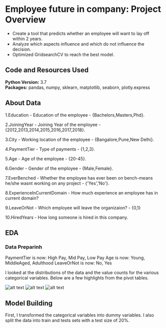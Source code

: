 # Employee future in company: Project Overview 
* Create a tool that predicts whether an employee will want to lay off within 2 years.
* Analyze which aspects influence and which do not influence the decision.
* Optimized GridsearchCV to reach the best model.  

## Code and Resources Used 
**Python Version:** 3.7  
**Packages:** pandas, numpy, sklearn, matplotlib, seaborn, plotly.express

## About Data

1.Education - Education of the employee - {Bachelors,Masters,Phd}.

2.JoiningYear - Joining Year of the employee - {2012,2013,2014,2015,2016,2017,2018}.

3.City - Working location of the employee - {Bangalore,Pune,New Delhi}.

4.PaymentTier - Type of payments - {1,2,3}.

5.Age - Age of the employee - {20-45}.

6.Gender - Gender of the employee - {Male,Female}.

7.EverBenched - Whether the employee has ever been on bench-means he/she wasnt working on any project - {'Yes','No'}.

8.ExperienceInCurrentDomain - How much experience an employee has in current domain?

9.LeaveOrNot - Which employee will leave the organizaion? - {0,1}

10.HiredYears - How long someone is hired in this company.

## EDA
### Data Preparinh
PaymentTier is now: High Pay, Mid Pay, Low Pay
Age is now: Young, MiddleAged, Adulthood
LeaveOrNot is now: No, Yes

I looked at the distributions of the data and the value counts for the various categorical variables. Below are a few highlights from the pivot tables. 

![alt text](https://github.com/PlayingNumbers/ds_salary_proj/blob/master/salary_by_job_title.PNG "Salary by Position")
![alt text](https://github.com/PlayingNumbers/ds_salary_proj/blob/master/positions_by_state.png "Job Opportunities by State")
![alt text](https://github.com/PlayingNumbers/ds_salary_proj/blob/master/correlation_visual.png "Correlations")

## Model Building 
First, I transformed the categorical variables into dummy variables. I also split the data into train and tests sets with a test size of 20%.
